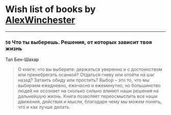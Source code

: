# Wish list of books by [AlexWinchester](https://www.facebook.com/profile.php?id=2680385415370992)
---

### `50` Что ты выберешь. Решения, от которых зависит твоя жизнь
Тал Бен-Шахар
> О книге: что вы выберите: держаться уверенно и с достоинством или пренебрегать осанкой? Отдаться гневу или отойти на шаг назад? Затаить обиду или простить? Выбор – это то, что мы выбираем ежедневно, ежечасно и ежеминутно, но большинство людей не осознает на сколько сильно влияют наши решения на дальнейшую жизнь. Книга позволяет переосмыслить все наши движения, действия и мысли, благодаря чему мы можем понять, что и как лучше делать.

